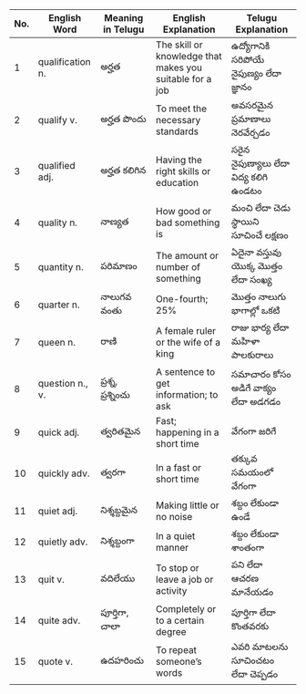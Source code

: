 | No. | English Word     | Meaning in Telugu  | English Explanation                                      | Telugu Explanation                       |
| --- | ---------------- | ------------------ | -------------------------------------------------------- | ---------------------------------------- |
| 1   | qualification n. | అర్హత              | The skill or knowledge that makes you suitable for a job | ఉద్యోగానికి సరిపోయే నైపుణ్యం లేదా జ్ఞానం |
| 2   | qualify v.       | అర్హత పొందు        | To meet the necessary standards                          | అవసరమైన ప్రమాణాలు నెరవేర్చడం             |
| 3   | qualified adj.   | అర్హత కలిగిన       | Having the right skills or education                     | సరైన నైపుణ్యాలు లేదా విద్య కలిగి ఉండటం   |
| 4   | quality n.       | నాణ్యత             | How good or bad something is                             | మంచి లేదా చెడు స్థాయిని సూచించే లక్షణం   |
| 5   | quantity n.      | పరిమాణం            | The amount or number of something                        | ఏదైనా వస్తువు యొక్క మొత్తం లేదా సంఖ్య    |
| 6   | quarter n.       | నాలుగవ వంతు        | One-fourth; 25%                                          | మొత్తం నాలుగు భాగాల్లో ఒకటి              |
| 7   | queen n.         | రాణి               | A female ruler or the wife of a king                     | రాజు భార్య లేదా మహిళా పాలకురాలు          |
| 8   | question n., v.  | ప్రశ్న, ప్రశ్నించు | A sentence to get information; to ask                    | సమాచారం కోసం అడిగే వాక్యం లేదా అడగడం     |
| 9   | quick adj.       | త్వరితమైన          | Fast; happening in a short time                          | వేగంగా జరిగే                             |
| 10  | quickly adv.     | త్వరగా             | In a fast or short time                                  | తక్కువ సమయంలో వేగంగా                     |
| 11  | quiet adj.       | నిశ్శబ్దమైన        | Making little or no noise                                | శబ్దం లేకుండా ఉండే                       |
| 12  | quietly adv.     | నిశ్శబ్దంగా        | In a quiet manner                                        | శబ్దం లేకుండా శాంతంగా                    |
| 13  | quit v.          | వదిలేయు            | To stop or leave a job or activity                       | పని లేదా ఆచరణ మానేయడం                    |
| 14  | quite adv.       | పూర్తిగా, చాలా     | Completely or to a certain degree                        | పూర్తిగా లేదా కొంతవరకు                   |
| 15  | quote v.         | ఉదహరించు           | To repeat someone’s words                                | ఎవరి మాటలను సూచించటం లేదా చెప్పడం        |
